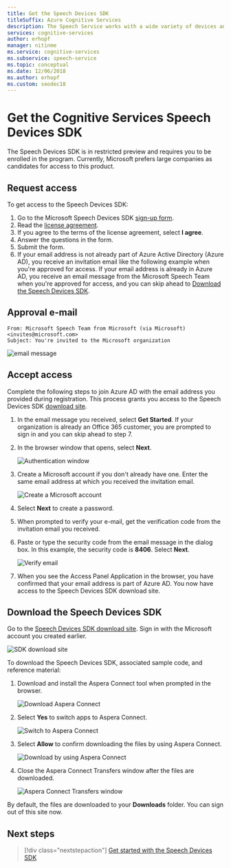 ```yaml
---
title: Get the Speech Devices SDK
titleSuffix: Azure Cognitive Services
description: The Speech Service works with a wide variety of devices and audio sources. Now, you can take your speech applications to the next level with matched hardware and software. In this article you'll learn how to get access to the Speech Devices SDK and start developing.
services: cognitive-services
author: erhopf
manager: nitinme
ms.service: cognitive-services
ms.subservice: speech-service
ms.topic: conceptual
ms.date: 12/06/2018
ms.author: erhopf
ms.custom: seodec18
---
```


# Get the Cognitive Services Speech Devices SDK

The Speech Devices SDK is in restricted preview and requires you to be enrolled in the program. Currently, Microsoft prefers large companies as candidates for access to this product.

## Request access

To get access to the Speech Devices SDK:

1. Go to the Microsoft Speech Devices SDK [sign-up form](https://aka.ms/sdsdk-signup).
1. Read the [license agreement](speech-devices-sdk-license.md).
1. If you agree to the terms of the license agreement, select **I agree**.
1. Answer the questions in the form.
1. Submit the form.
1. If your email address is not already part of Azure Active Directory (Azure AD), you receive an invitation email like the following example when you're approved for access. If your email address is already in Azure AD, you receive an email message from the Microsoft Speech Team when you're approved for access, and you can skip ahead to [Download the Speech Devices SDK](#download-the-speech-devices-sdk).

## Approval e-mail

```
From: Microsoft Speech Team from Microsoft (via Microsoft) <invites@microsoft.com>
Subject: You're invited to the Microsoft organization
```

![email message](media/speech-devices-sdk/get-sdk-1.png)

## Accept access

Complete the following steps to join Azure AD with the email address you provided during registration. This process grants you access to the Speech Devices SDK [download site](https://shares.datatransfer.microsoft.com/).

1. In the email message you received, select **Get Started**. If your organization is already an Office 365 customer, you are prompted to sign in and you can skip ahead to step 7.

2. In the browser window that opens, select **Next**.

    ![Authentication window](media/speech-devices-sdk/get-sdk-2.png)

3. Create a Microsoft account if you don't already have one. Enter the same email address at which you received the invitation email.

    ![Create a Microsoft account](media/speech-devices-sdk/get-sdk-3.png)

4. Select **Next** to create a password.

5. When prompted to verify your e-mail, get the verification code from the invitation email you received.

7. Paste or type the security code from the email message in the dialog box. In this example, the security code is **8406**. Select **Next**.

    ![Verify email](media/speech-devices-sdk/get-sdk-6.png)

8. When you see the Access Panel Application in the browser, you have confirmed that your email address is part of Azure AD. You now have access to the Speech Devices SDK download site.

## Download the Speech Devices SDK

Go to the [Speech Devices SDK download site](https://shares.datatransfer.microsoft.com/). Sign in with the Microsoft account you created earlier.

![SDK download site](media/speech-devices-sdk/get-sdk-7.png)

To download the Speech Devices SDK, associated sample code, and reference material:

1. Download and install the Aspera Connect tool when prompted in the browser.

    ![Download Aspera Connect](media/speech-devices-sdk/get-sdk-8.png)

1. Select **Yes** to switch apps to Aspera Connect.

    ![Switch to Aspera Connect](media/speech-devices-sdk/get-sdk-9.png)

1. Select **Allow** to confirm downloading the files by using Aspera Connect.

    ![Download by using Aspera Connect](media/speech-devices-sdk/get-sdk-10.png)

1. Close the Aspera Connect Transfers window after the files are downloaded.

    ![Aspera Connect Transfers window](media/speech-devices-sdk/get-sdk-11.png)

By default, the files are downloaded to your **Downloads** folder. You can sign out of this site now.

## Next steps

> [!div class="nextstepaction"]
> [Get started with the Speech Devices SDK](speech-devices-sdk-qsg.md)
